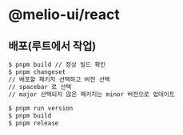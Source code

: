 # @melio-ui/react

## 배포(루트에서 작업)

```sh
$ pnpm build // 정상 빌드 확인
$ pnpm changeset
// 배포할 패키지 선택하고 버전 선택
// spacebar 로 선택
// major 선택되지 않은 패키지는 minor 버전으로 업데이트

$ pnpm run version
$ pnpm build
$ pnpm release
```
